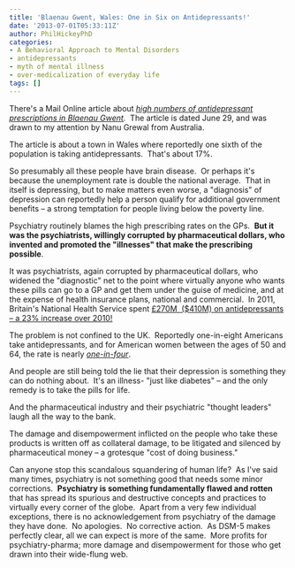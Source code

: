```yaml
---
title: 'Blaenau Gwent, Wales: One in Six on Antidepressants!'
date: '2013-07-01T05:33:11Z'
author: PhilHickeyPhD
categories:
- A Behavioral Approach to Mental Disorders
- antidepressants
- myth of mental illness
- over-medicalization of everyday life
tags: []
---
```


There's a Mail Online article about <i><a href="http://www.dailymail.co.uk/news/article-2351291/One-people-town-anti-depressants-Is-local-GPs-fear-benefits.html">high numbers of antidepressant prescriptions in Blaenau Gwent</a>.</i>  The article is dated June 29, and was drawn to my attention by Nanu Grewal from Australia.

The article is about a town in Wales where reportedly one sixth of the population is taking antidepressants.  That's about 17%.

So presumably all these people have brain disease.  Or perhaps it's because the unemployment rate is double the national average.  That in itself is depressing, but to make matters even worse, a "diagnosis" of depression can reportedly help a person qualify for additional government benefits – a strong temptation for people living below the poverty line.

Psychiatry routinely blames the high prescribing rates on the GPs.  <strong>But it was the psychiatrists, willingly corrupted by pharmaceutical dollars, who invented and promoted the "illnesses" that make the prescribing possible</strong>.

It was psychiatrists, again corrupted by pharmaceutical dollars, who widened the "diagnostic" net to the point where virtually anyone who wants these pills can go to a GP and get them under the guise of medicine, and at the expense of health insurance plans, national and commercial.  In 2011, Britain's National Health Service spent <a href="http://www.bbc.co.uk/news/uk-19076219">£270M  ($410M) on antidepressants – a 23% increase over 2010!</a>

The problem is not confined to the UK.  Reportedly one-in-eight Americans take antidepressants, and for American women between the ages of 50 and 64, the rate is nearly <a href="http://www.upi.com/Health_News/2013/06/21/7-in-10-US-adults-take-at-least-one-prescription/UPI-92501371850883/"><i>one-in-four</i></a>.

And people are still being told the lie that their depression is something they can do nothing about.  It's an illness- "just like diabetes" – and the only remedy is to take the pills for life.

And the pharmaceutical industry and their psychiatric "thought leaders" laugh all the way to the bank.

The damage and disempowerment inflicted on the people who take these products is written off as collateral damage, to be litigated and silenced by pharmaceutical money – a grotesque "cost of doing business."

Can anyone stop this scandalous squandering of human life?  As I've said many times, psychiatry is not something good that needs some minor corrections.  <strong>Psychiatry is something fundamentally flawed and rotten</strong> that has spread its spurious and destructive concepts and practices to virtually every corner of the globe.  Apart from a very few individual exceptions, there is no acknowledgement from psychiatry of the damage they have done.  No apologies.  No corrective action.  As DSM-5 makes perfectly clear, all we can expect is more of the same.  More profits for psychiatry-pharma; more damage and disempowerment for those who get drawn into their wide-flung web.